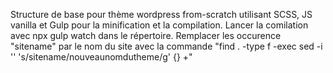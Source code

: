 Structure de base pour thème wordpress from-scratch utilisant SCSS, JS vanilla et Gulp pour la minification et la compilation.
Lancer la comilation avec npx gulp watch dans le répertoire.
Remplacer les occurence "sitename" par le nom du site avec la commande "find . -type f -exec sed -i '' 's/sitename/nouveaunomdutheme/g' {} +"